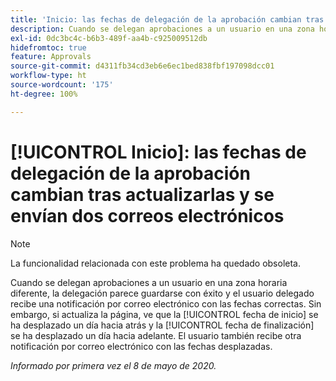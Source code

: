 ```yaml
---
title: 'Inicio: las fechas de delegación de la aprobación cambian tras actualizarlas y el envío de dos correos electrónicos'
description: Cuando se delegan aprobaciones a un usuario en una zona horaria diferente, la delegación parece guardarse con éxito y el usuario delegado recibe una notificación por correo electrónico con las fechas correctas. Sin embargo, si actualiza la página, ve que la fecha de inicio se ha desplazado un día hacia atrás y la fecha de finalización se ha desplazado un día hacia adelante. El usuario también recibe otra notificación por correo electrónico con las fechas desplazadas.
exl-id: 0dc3bc4c-b6b3-489f-aa4b-c925009512db
hidefromtoc: true
feature: Approvals
source-git-commit: d4311fb34cd3eb6e6ec1bed838fbf197098dcc01
workflow-type: ht
source-wordcount: '175'
ht-degree: 100%

---
```


# [!UICONTROL Inicio]: las fechas de delegación de la aprobación cambian tras actualizarlas y se envían dos correos electrónicos

>[!NOTE]
>
>La funcionalidad relacionada con este problema ha quedado obsoleta.

Cuando se delegan aprobaciones a un usuario en una zona horaria diferente, la delegación parece guardarse con éxito y el usuario delegado recibe una notificación por correo electrónico con las fechas correctas. Sin embargo, si actualiza la página, ve que la [!UICONTROL fecha de inicio] se ha desplazado un día hacia atrás y la [!UICONTROL fecha de finalización] se ha desplazado un día hacia adelante. El usuario también recibe otra notificación por correo electrónico con las fechas desplazadas.


_Informado por primera vez el 8 de mayo de 2020._
